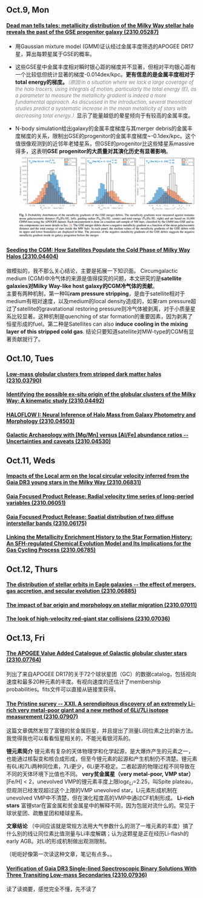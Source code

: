 ## Oct.9, Mon
#### [Dead man tells tales: metallicity distribution of the Milky Way stellar halo reveals the past of the GSE progenitor galaxy (2310.05287)](https://arxiv.org/abs/2310.05287)
- 用Gaussian mixture model (GMM)证认经过金属丰度筛选的APOGEE DR17星，算出每颗星属于GSE的概率。

- 这些GSE星中金属丰度相对瞬时银心距的梯度并不显著，但相对平均银心距有一个比较低但统计显著的梯度-0.014dex/kpc。**更有信息的是金属丰度相对于total energy的梯度。**<font size=2 color=grey>*（原因:In a situation where we lack a large coverage of the halo tracers, using integrals of motion, particularly the total energy (E), as a parameter to measure the metallicity gradient is indeed a more fundamental approach. As discussed in the introduction, several theoretical studies predict a systematic increase in the mean metallicity of stars with decreasing total energy.）*</font>显示了能量越低的晕星倾向于有较高的金属丰度。

- N-body simulation给出galaxy的金属丰度梯度与其merger debris的金属丰度梯度的关系，限制出GSE的progenitor的金属丰度梯度~-0.1dex/kpc。这个值很像观测到的近邻年老矮星系，但GSE的progenitor比这些矮星系massive得多，这表明**GSE progenitor的大质量对其演化历史有显著影响**。
![image](images/23.10/05287_Fig3.png)
#### [Seeding the CGM: How Satellites Populate the Cold Phase of Milky Way Halos (2310.04404)](https://arxiv.org/abs/2310.04404)
做模拟的，我不那么关心结论，主要是拓展一下知识面。 
Circumgalactic medium (CGM)中冷气体的来源是值得探究的问题，本文研究的是**satellite galaxies对Milky Way-like host galaxy的CGM冷气体的贡献**。    
主要有两种机制，第一种叫**ram pressure stripping**，是由于satellite相对于medium有相对速度，以及medium的local density造成的，如果ram pressure超过了satellite的gravatational restoring pressure则冷气体被剥离，对于小质量星系比较显著。这种机制是quenching of star formation的重要因素，因为剥离了恒星形成的fuel。第二种是Satellites can
also **induce cooling in the mixing layer of this stripped cold gas**.
结论只要知道satellite对MW-type的CGM有显著贡献就行了。

## Oct.10, Tues
#### [Low-mass globular clusters from stripped dark matter halos (2310.03790)](https://arxiv.org/abs/2310.03790)

#### [Identifying the possible ex-situ origin of the globular clusters of the Milky Way: A kinematic study (2310.04492)](https://arxiv.org/abs/2310.04492)

#### [HALOFLOW I: Neural Inference of Halo Mass from Galaxy Photometry and Morphology (2310.04503)](https://arxiv.org/abs/2310.04503)


#### [Galactic Archaeology with [Mg/Mn] versus [Al/Fe] abundance ratios -- Uncertainties and caveats (2310.04530)](https://arxiv.org/abs/2310.04530)


## Oct.11, Weds
#### [Impacts of the Local arm on the local circular velocity inferred from the Gaia DR3 young stars in the Milky Way (2310.06831)](https://arxiv.org/abs/2310.06831)


#### [Gaia Focused Product Release: Radial velocity time series of long-period variables (2310.06051)](https://arxiv.org/abs/2310.06051)

#### [Gaia Focused Product Release: Spatial distribution of two diffuse interstellar bands (2310.06175)](https://arxiv.org/abs/2310.06175)

#### [Linking the Metallicity Enrichment History to the Star Formation History: An SFH-regulated Chemical Evolution Model and Its Implications for the Gas Cycling Process (2310.06785)](https://arxiv.org/abs/2310.06785)

## Oct.12, Thurs
#### [The distribution of stellar orbits in Eagle galaxies -- the effect of mergers, gas accretion, and secular evolution (2310.06885)](https://arxiv.org/abs/2310.06885)


#### [The impact of bar origin and morphology on stellar migration (2310.07011)](https://arxiv.org/abs/2310.07011)

#### [The look of high-velocity red-giant star collisions (2310.07036)](https://arxiv.org/abs/2310.07036)

## Oct.13, Fri
#### [The APOGEE Value Added Catalogue of Galactic globular cluster stars (2310.07764)](https://arxiv.org/abs/2310.07764)
列出了来自APOGEE DR17的关于72个球状星团（GC）的数据catalog，包括视向速度和最多20种元素的丰度。有视向速度的还估计了membership probabilities。fits文件可以直接从链接里获得。


#### [The Pristine survey -- XXII. A serendipitous discovery of an extremely Li-rich very metal-poor giant and a new method of 6Li/7Li isotope measurement (2310.07907)](https://arxiv.org/abs/2310.07907)
这篇文章偶然发现了富锂的贫金属巨星，并且提出了测量Li同位素之比的新方法。我觉得我也可以看看恒星相关的，不能光看银河系的。

**锂元素简介**  锂元素有复杂的天体物理学和化学起源，是大爆炸产生的元素之一，也能通过核裂变和核合成形成，但至今锂元素的起源和产生机制仍不清楚。锂元素有6Li和7Li两种同位素，7Li更少，6Li更不稳定。二者起源的物理过程不同导致在不同的天体环境下比值也不同。
**very贫金属星（very metal-poor, VMP star）**  [Fe/H] < 2，unevolved VMP的锂元素丰度上限log$\varepsilon_{Li}$=2.25，叫Spite plateau，但观测已经发现超过这个上限的VMP unevolved star。Li元素形成机制在unevolved VMP中不清楚，但在演化程度高的VMP中通过CF机制形成。
**Li-rich stars** 富锂star在富金属和贫金属星中的解释不同，因为包层对流什么的。常见于球状星团、疏散星团和矮球星系。

**文章结论**  （中间应该就是常规方法用大气参数什么的测了一堆元素的丰度）搞了什么别的线让同位素比值测量与Li丰度解耦；认为这颗星是正在经历Li-flash的early AGB。对Li的形成机制做出观测限制。

（呃呃好像第一次读这种文章，笔记有点多。。

#### [Verification of Gaia DR3 Single-lined Spectroscopic Binary Solutions With Three Transiting Low-mass Secondaries (2310.07936)](https://arxiv.org/abs/2310.07936)
读了读摘要，感觉完全不懂，先不读了
